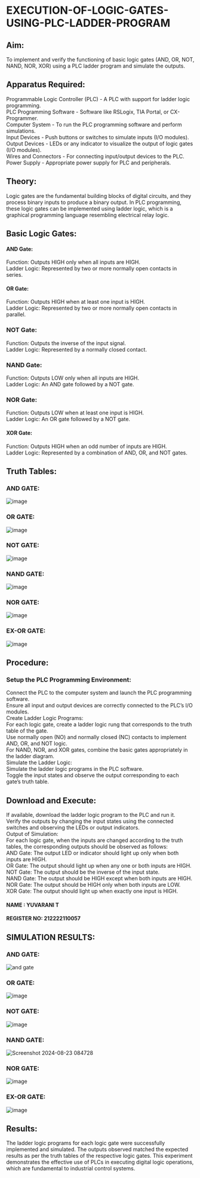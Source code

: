 # EXECUTION-OF-LOGIC-GATES-USING-PLC-LADDER-PROGRAM

## Aim:
To implement and verify the functioning of basic logic gates (AND, OR, NOT, NAND, NOR, XOR) using a PLC ladder program and simulate the outputs.</br>

## Apparatus Required:
Programmable Logic Controller (PLC) - A PLC with support for ladder logic programming.</br>
PLC Programming Software - Software like RSLogix, TIA Portal, or CX-Programmer.</br>
Computer System - To run the PLC programming software and perform simulations.</br>
Input Devices - Push buttons or switches to simulate inputs (I/O modules).</br>
Output Devices - LEDs or any indicator to visualize the output of logic gates (I/O modules).</br>
Wires and Connectors - For connecting input/output devices to the PLC.</br>
Power Supply - Appropriate power supply for PLC and peripherals.</br>

## Theory:
Logic gates are the fundamental building blocks of digital circuits, and they process binary inputs to produce a binary output. In PLC programming, these logic gates can be implemented using ladder logic, which is a graphical programming language resembling electrical relay logic.</br>

## Basic Logic Gates:

#### AND Gate:</br>

Function: Outputs HIGH only when all inputs are HIGH.</br>
Ladder Logic: Represented by two or more normally open contacts in series.</br>

#### OR Gate:</br>

Function: Outputs HIGH when at least one input is HIGH.</br>
Ladder Logic: Represented by two or more normally open contacts in parallel.</br>

### NOT Gate:</br>

Function: Outputs the inverse of the input signal.</br>
Ladder Logic: Represented by a normally closed contact.</br>

### NAND Gate:</br>
Function: Outputs LOW only when all inputs are HIGH.</br>
Ladder Logic: An AND gate followed by a NOT gate.</br>

### NOR Gate:</br>

Function: Outputs LOW when at least one input is HIGH.</br>
Ladder Logic: An OR gate followed by a NOT gate.</br>

#### XOR Gate:</br>

Function: Outputs HIGH when an odd number of inputs are HIGH.</br>
Ladder Logic: Represented by a combination of AND, OR, and NOT gates.</br>

## Truth Tables:

 ### AND GATE:
 
 ![image](https://github.com/user-attachments/assets/cc245f61-9429-4a22-ade2-5e4855c75138)

 ### OR GATE:
 
 ![image](https://github.com/user-attachments/assets/f0fd4784-ae28-4161-ab73-d1097ffc4be6)

### NOT GATE:

![image](https://github.com/user-attachments/assets/8b29c5e5-2507-49fa-be88-c92e4f43779d)

### NAND GATE:

![image](https://github.com/user-attachments/assets/037f1140-ef47-4f02-97f9-e1b560122009)

### NOR GATE:
![image](https://github.com/user-attachments/assets/b7287452-bd63-42cf-8c1d-bda5479be303)

### EX-OR GATE:

![image](https://github.com/user-attachments/assets/520d92d4-cd35-4870-87b4-4a60bd552a28)

## Procedure:

### Setup the PLC Programming Environment:

Connect the PLC to the computer system and launch the PLC programming software.</br>
Ensure all input and output devices are correctly connected to the PLC’s I/O modules.</br>
Create Ladder Logic Programs:</br>
For each logic gate, create a ladder logic rung that corresponds to the truth table of the gate.</br>
Use normally open (NO) and normally closed (NC) contacts to implement AND, OR, and NOT logic.</br>
For NAND, NOR, and XOR gates, combine the basic gates appropriately in the ladder diagram.</br>
Simulate the Ladder Logic:</br>
Simulate the ladder logic programs in the PLC software.</br>
Toggle the input states and observe the output corresponding to each gate’s truth table.</br>

## Download and Execute:

If available, download the ladder logic program to the PLC and run it.</br>
Verify the outputs by changing the input states using the connected switches and observing the LEDs or output indicators.</br>
Output of Simulation:</br>
For each logic gate, when the inputs are changed according to the truth tables, the corresponding outputs should be observed as follows:</br>
AND Gate: The output LED or indicator should light up only when both inputs are HIGH.</br>
OR Gate: The output should light up when any one or both inputs are HIGH.</br>
NOT Gate: The output should be the inverse of the input state.</br>
NAND Gate: The output should be HIGH except when both inputs are HIGH.</br>
NOR Gate: The output should be HIGH only when both inputs are LOW.</br>
XOR Gate: The output should light up when exactly one input is HIGH.</br>

#### NAME : YUVARANI T
#### REGISTER NO: 212222110057

## SIMULATION RESULTS:

### AND GATE:

![and gate](https://github.com/user-attachments/assets/b9554b06-a7eb-4948-99c5-4ba076008c1d)

### OR GATE:

![image](https://github.com/user-attachments/assets/baaf1dae-6bc8-46be-b49e-05b1f1093021)

### NOT GATE:

![image](https://github.com/user-attachments/assets/4a1ce93d-cc6b-45c6-a550-10b07fe1d7f8)

### NAND GATE:

![Screenshot 2024-08-23 084728](https://github.com/user-attachments/assets/e0717d43-bee3-4211-8372-11cbd742476a)

### NOR GATE:

![image](https://github.com/user-attachments/assets/9022c8fc-0a86-447f-9669-42ba8a48d9ba)

### EX-OR GATE:

![image](https://github.com/user-attachments/assets/235aad23-25d5-4362-9f30-4d70d8a1077f)

## Results:
The ladder logic programs for each logic gate were successfully implemented and simulated.
The outputs observed matched the expected results as per the truth tables of the respective logic gates.
This experiment demonstrates the effective use of PLCs in executing digital logic operations, which are fundamental to industrial control systems.
